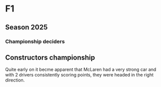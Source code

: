 # F1
## Season 2025
### Championship deciders
## Constructors championship
Quite early on it becme apparent that McLaren had a very strong car and with 2 drivers consistently scoring points, they were headed in the right direction.
